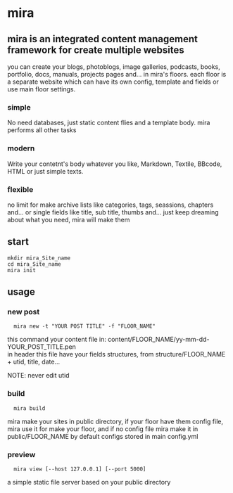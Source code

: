 # mira

## mira is an integrated content management framework for create multiple websites

you can create your blogs, photoblogs, image galleries, podcasts, books, portfolio, docs, manuals, projects pages and... in mira's floors. each floor is a separate website which can have its own config, template and fields or use main floor settings.

### simple

No need databases, just static content flies and a template body. mira performs all other tasks

### modern

Write your contetnt's body whatever you like, Markdown, Textile, BBcode, HTML or just simple texts.

### flexible

no limit for make archive lists like categories, tags, seassions, chapters and... or single fields like title, sub title, thumbs and... just keep dreaming about what you need, mira will make them


## start

```
mkdir mira_Site_name  
cd mira_Site_name  
mira init  
```

## usage

### new post

```
  mira new -t "YOUR POST TITLE" -f "FLOOR_NAME"
```

this command your content file in: content/FLOOR_NAME/yy-mm-dd-YOUR_POST_TITLE.pen  
in header this file have your fields structures, from structure/FLOOR_NAME + utid, title, date...

NOTE: never edit utid

### build

```
  mira build
```

mira make your sites in public directory, if your floor have them config file, mira use it for make your floor, and if no config file mira make it in public/FLOOR_NAME by default configs stored in main config.yml

### preview

```
  mira view [--host 127.0.0.1] [--port 5000]
```

a simple static file server based on your public directory

